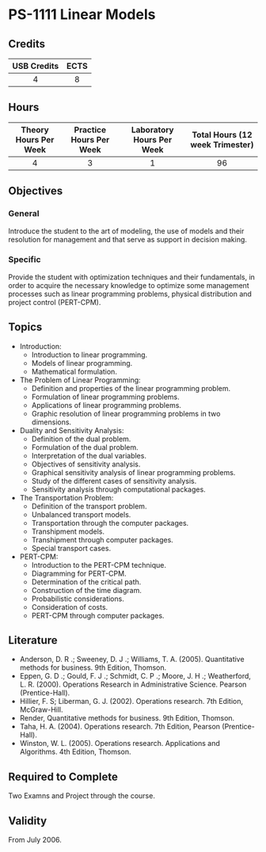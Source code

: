# PS-1111 Linear Models

## Credits

| USB Credits | ECTS |
|:-----------:|:----:|
|      4      |   8  |

## Hours

| Theory Hours Per Week | Practice Hours Per Week | Laboratory Hours Per Week | Total Hours (12 week Trimester) |
|:---------------------:|:-----------------------:|:-------------------------:|:-------------------------------:|
|           4           |            3            |             1             |                96               |

## Objectives

### General

Introduce the student to the art of modeling, the use of models and their resolution for management and that serve as support in decision making.

### Specific

Provide the student with optimization techniques and their fundamentals, in order to acquire the necessary knowledge to optimize some management processes such as linear programming problems, physical distribution and project control (PERT-CPM).

## Topics

* Introduction:
  * Introduction to linear programming.
  * Models of linear programming.
  * Mathematical formulation.
* The Problem of Linear Programming:
  * Definition and properties of the linear programming problem.
  * Formulation of linear programming problems.
  * Applications of linear programming problems.
  * Graphic resolution of linear programming problems in two dimensions.
* Duality and Sensitivity Analysis:
  * Definition of the dual problem.
  * Formulation of the dual problem.
  * Interpretation of the dual variables.
  * Objectives of sensitivity analysis.
  * Graphical sensitivity analysis of linear programming problems.
  * Study of the different cases of sensitivity analysis.
  * Sensitivity analysis through computational packages.
* The Transportation Problem:
  * Definition of the transport problem.
  * Unbalanced transport models.
  * Transportation through the computer packages.
  * Transhipment models.
  * Transhipment through computer packages.
  * Special transport cases.
* PERT-CPM:
  * Introduction to the PERT-CPM technique.
  * Diagramming for PERT-CPM.
  * Determination of the critical path.
  * Construction of the time diagram.
  * Probabilistic considerations.
  * Consideration of costs.
  * PERT-CPM through computer packages.

## Literature

* Anderson, D. R .; Sweeney, D. J .; Williams, T. A. (2005). Quantitative methods for business. 9th Edition, Thomson.
* Eppen, G. D .; Gould, F. J .; Schmidt, C. P .; Moore, J. H .; Weatherford, L. R. (2000). Operations Research in Administrative Science. Pearson (Prentice-Hall).
* Hillier, F. S; Liberman, G. J. (2002). Operations research. 7th Edition, McGraw-Hill.
* Render, Quantitative methods for business. 9th Edition, Thomson.
* Taha, H. A. (2004). Operations research. 7th Edition, Pearson (Prentice-Hall).
* Winston, W. L. (2005). Operations research. Applications and Algorithms. 4th Edition, Thomson.

## Required to Complete

Two Examns and Project through the course.

## Validity

From July 2006.
